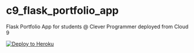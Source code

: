 # c9_flask_portfolio_app
Flask Portfolio App for students @ Clever Programmer deployed from Cloud 9

[![Deploy to Heroku](https://www.herokucdn.com/deploy/button.png)](https://heroku.com/deploy)
